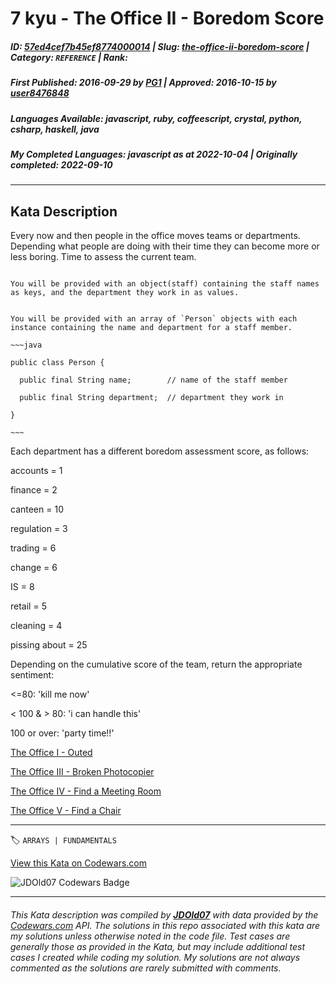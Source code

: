 # 7 kyu - The Office II - Boredom Score

##### **ID**: [57ed4cef7b45ef8774000014](https://www.codewars.com/kata/57ed4cef7b45ef8774000014) | **Slug**: [the-office-ii-boredom-score](https://www.codewars.com/kata/57ed4cef7b45ef8774000014) | **Category**: `REFERENCE` | **Rank**: <span style="color:white">7 kyu</span>

##### **First Published**: 2016-09-29 ***by*** [PG1](https://www.codewars.com/users/PG1) | **Approved**: 2016-10-15 ***by*** [user8476848](https://www.codewars.com/users/user8476848)

##### **Languages Available**: javascript, ruby, coffeescript, crystal, python, csharp, haskell, java

##### **My Completed Languages**: javascript ***as at*** 2022-10-04 | **Originally completed**: 2022-09-10

---

## Kata Description


Every now and then people in the office moves teams or departments. Depending what people are doing with their time they can become more or less boring. Time to assess the current team.



```if-not:java

You will be provided with an object(staff) containing the staff names as keys, and the department they work in as values.

```



```if:java

You will be provided with an array of `Person` objects with each instance containing the name and department for a staff member.

~~~java

public class Person {

  public final String name;        // name of the staff member

  public final String department;  // department they work in

}

~~~

```



Each department has a different boredom assessment score, as follows:



accounts = 1<br>

finance = 2 <br>

canteen = 10 <br>

regulation = 3 <br>

trading = 6 <br>

change = 6<br>

IS = 8<br>

retail = 5<br> 

cleaning = 4<br>

pissing about = 25<br>



Depending on the cumulative score of the team, return the appropriate sentiment:



<=80: 'kill me now'<br>

< 100 & > 80: 'i can handle this'<br>

100 or over: 'party time!!'



<a href='https://www.codewars.com/kata/the-office-i-outed'>The Office I - Outed</a><br>

<a href='https://www.codewars.com/kata/the-office-iii-broken-photocopier'>The Office III - Broken Photocopier</a><br>

<a href='https://www.codewars.com/kata/the-office-iv-find-a-meeting-room'>The Office IV - Find a Meeting Room</a><br>

<a href='https://www.codewars.com/kata/the-office-v-find-a-chair'>The Office V - Find a Chair</a><br>

---


🏷 `ARRAYS | FUNDAMENTALS`


[View this Kata on Codewars.com](https://www.codewars.com/kata/57ed4cef7b45ef8774000014)

![](https://www.codewars.com/users/jdold07/badges/large "JDOld07 Codewars Badge")

---

###### *This Kata description was compiled by [**JDOld07**](https://tpstech.dev) with data provided by the [Codewars.com](https://www.codewars.com) API.  The solutions in this repo associated with this kata are my solutions unless otherwise noted in the code file.  Test cases are generally those as provided in the Kata, but may include additional test cases I created while coding my solution.  My solutions are not always commented as the solutions are rarely submitted with comments.*
